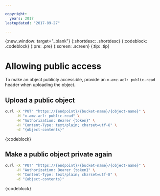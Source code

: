 ```yaml
---

copyright:
  years: 2017
lastupdated: "2017-09-27"

---
```

{:new_window: target="_blank"}
{:shortdesc: .shortdesc}
{:codeblock: .codeblock}
{:pre: .pre}
{:screen: .screen}
{:tip: .tip}

# Allowing public access

To make an object publicly accessible, provide an `x-amz-acl: public-read` header when uploading the object.

## Upload a public object

```sh
curl -X "PUT" "https://{endpoint}/{bucket-name}/{object-name}" \
     -H "x-amz-acl: public-read" \
     -H "Authorization: Bearer {token}" \
     -H "Content-Type: text/plain; charset=utf-8" \
     -d "{object-contents}"
```
{:codeblock}

## Make a public object private again

```sh
curl -X "PUT" "https://{endpoint}/{bucket-name}/{object-name}" \
     -H "Authorization: Bearer {token}" \
     -H "Content-Type: text/plain; charset=utf-8" \
     -d "{object-contents}"
```
{:codeblock}
